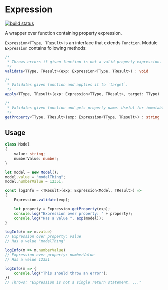 Expression
========

[![build status](https://gitlab.com/thehat/expression.ts/badges/master/build.svg)](https://gitlab.com/thehat/expression.ts/commits/master)

A wrapper over function containing property expression.

`Expression<TType, TResult>` is an interface that extends `Function`. Module `Expression` contains following methods:

```typescript
/*
 * Throws errors if given function is not a valid property expression.
 */
validate<TType, TResult>(exp: Expression<TType, TResult>) : void

/*
 * Validates given function and applies it to `target`.
 */
apply<TType, TResult>(exp: Expression<TType, TResult>, target: TType) : TResult

/*
 * Validates given function and gets property name. Useful for immutable.js.
 */
getProperty<TType, TResult>(exp: Expression<TType, TResult>) : string

```

Usage
-----

```typescript
class Model
{
    value: string;
    numberValue: number;
}

let model = new Model();
model.value = "modelThing";
model.numberValue = 12351;

const logInfo = <TResult>(exp: Expression<Model, TResult>) =>
{
    Expression.validate(exp);

    let property = Expression.getProperty(exp);
    console.log("Expression over property: " + property);
    console.log("Has a velue ", exp(model));
}

logInfo(m => m.value)
// Expression over property: value
// Has a velue "modelThing"

logInfo(m => m.numberValue)
// Expression over property: numberValue
// Has a velue 12351

logInfo(m => {
    console.log("This should throw an error");
})
// Throws: "Expression is not a single return statement. ..."
```
